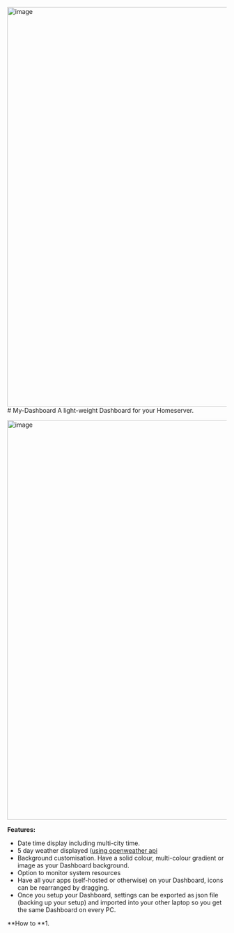 <img width="1603" height="917" alt="image" src="https://github.com/user-attachments/assets/b303a4ff-2812-4855-bbff-d11589a50d6b" /># My-Dashboard
A light-weight Dashboard for your Homeserver.

<img width="1603" height="917" alt="image" src="https://github.com/user-attachments/assets/181796e0-f219-4598-a492-ba696541fb03" />

**Features:**
- Date time display including multi-city time.
- 5 day weather displayed ([using openweather api](https://openweathermap.org/)
- Background customisation. Have a solid colour, multi-colour gradient or image as your Dashboard background.
- Option to monitor system resources
- Have all your apps (self-hosted or otherwise) on your Dashboard, icons can be rearranged by dragging.
- Once you setup your Dashboard, settings can be exported as json file (backing up your setup) and imported into your other laptop so you get the same Dashboard on every PC.

**How to
**1. 
